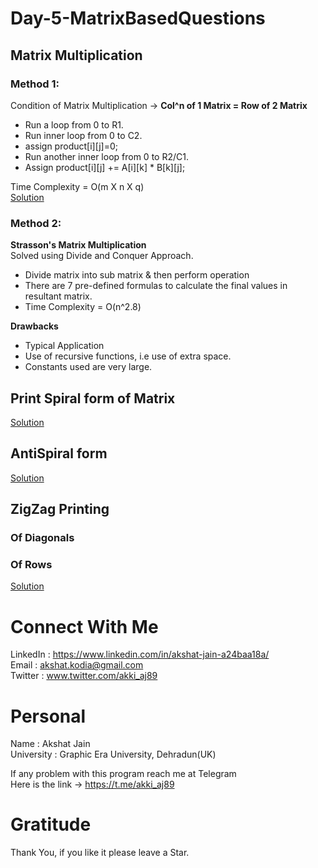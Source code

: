 # Day-5-MatrixBasedQuestions
## Matrix Multiplication
  ### Method 1:
  Condition of Matrix Multiplication -> **Col^n of 1 Matrix = Row of 2 Matrix**</br>
  * Run a loop from 0 to R1.
  * Run inner loop from 0 to C2.
  * assign product[i][j]=0;
  * Run another inner loop from 0 to R2/C1.
  * Assign product[i][j] += A[i][k] * B[k][j];
  
  Time Complexity = O(m X n X q)
  </br>
  [Solution](https://github.com/akshatprogrammer/Day-5-MatrixBasedQuestions/blob/main/MatrixMultiplication.cpp)
  
  ### Method 2:
  **Strasson's Matrix Multiplication**</br>
  Solved using Divide and Conquer Approach.</br>
  * Divide matrix into sub matrix & then perform operation
  * There are 7 pre-defined formulas to calculate the final values in resultant matrix.
  * Time Complexity = O(n^2.8)
  
  **Drawbacks**</br>
  * Typical Application
  * Use of recursive functions, i.e use of extra space.
  * Constants used are very large.
  
## Print Spiral form of Matrix
[Solution](https://github.com/akshatprogrammer/Day-5-MatrixBasedQuestions/blob/main/SpiralForm.cpp)
## AntiSpiral form
[Solution](https://github.com/akshatprogrammer/Day-5-MatrixBasedQuestions/blob/main/AntiSpiralForm.cpp)
## ZigZag Printing
  ### Of Diagonals
  ### Of Rows
  [Solution](https://github.com/akshatprogrammer/Day-5-MatrixBasedQuestions/blob/main/ZigZagRows.cpp)
# Connect With Me
LinkedIn : https://www.linkedin.com/in/akshat-jain-a24baa18a/<br/>
Email : akshat.kodia@gmail.com<br/>
Twitter : www.twitter.com/akki_aj89<br/>

# Personal
Name : Akshat Jain<br/>
University : Graphic Era University, Dehradun(UK)

If any problem with this program reach me at Telegram<br/>
Here is the link -> https://t.me/akki_aj89

# Gratitude
Thank You, if you like it please leave a Star.
